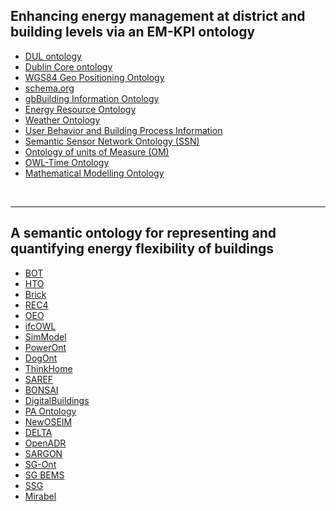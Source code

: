 ## Enhancing energy management at district and building levels via an EM-KPI ontology


- [DUL ontology](ontology/DUL_ontology.md)
- [Dublin Core ontology](ontology/Dublin_Core_ontology.md)
- [WGS84 Geo Positioning Ontology](ontology/WGS84_Geo_Positioning_Ontology.md)
- [schema.org](ontology/schema.org.md)
- [gbBuilding Information Ontology](ontology/gbBuilding_Information_Ontology.md)
- [Energy Resource Ontology](ontology/Energy_Resource_Ontology.md)
- [Weather Ontology](ontology/Weather_Ontology.md)
- [User Behavior and Building Process Information](ontology/User_Behavior_and_Building_Process_Information.md)
- [Semantic Sensor Network Ontology (SSN)](ontology/Semantic_Sensor_Network_Ontology_(SSN).md)
- [Ontology of units of Measure (OM)](ontology/Ontology_of_units_of_Measure_(OM).md)
- [OWL-Time Ontology](ontology/OWL-Time_Ontology.md)
- [Mathematical Modelling Ontology](ontology/Mathematical_Modelling_Ontology.md)

<br/>

---

## A semantic ontology for representing and quantifying energy flexibility of buildings

- [BOT](ontology/BOT.md)
- [HTO](ontology/HTO.md)
- [Brick](ontology/Brick.md)
- [REC4](ontology/REC4.md)
- [OEO](ontology/OEO.md)
- [ifcOWL](ontology/ifcOWL.md)
- [SimModel](ontology/SimModel.md)
- [PowerOnt](ontology/PowerOnt.md)
- [DogOnt](ontology/DogOnt.md)
- [ThinkHome](ontology/ThinkHome.md)
- [SAREF](ontology/SAREF.md)
- [BONSAI](ontology/BONSAI.md)
- [DigitalBuildings](ontology/Digitalbuildings.md)
- [PA Ontology](ontology/PA_Ontology.md)
- [NewOSEIM](ontology/NewOSEIM.md)
- [DELTA](ontology/DELTA.md)
- [OpenADR](ontology/OpenADR.md)
- [SARGON](ontology/SARGON.md)
- [SG-Ont](ontology/SG-Ont.md)
- [SG BEMS](ontology/SG_BEMS.md)
- [SSG](ontology/SSG.md)
- [Mirabel](ontology/Mirabel.md)

<br/>

